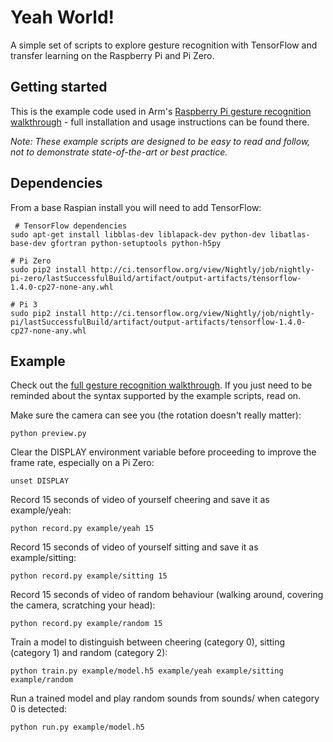 # Yeah World!
A simple set of scripts to explore gesture recognition with TensorFlow and transfer learning on the Raspberry Pi and Pi Zero.

## Getting started

This is the example code used in Arm's [Raspberry Pi gesture recognition walkthrough](https://developer.arm.com/technologies/machine-learning-on-arm/developer-material/how-to-guides/teach-your-raspberry-pi-yeah-world) - full installation and usage instructions can be found there.

*Note: These example scripts are designed to be easy to read and follow, not to demonstrate state-of-the-art or best practice.*

## Dependencies

From a base Raspian install you will need to add TensorFlow:

	 # TensorFlow dependencies
    sudo apt-get install libblas-dev liblapack-dev python-dev libatlas-base-dev gfortran python-setuptools python-h5py 
    
    # Pi Zero
    sudo pip2 install http://ci.tensorflow.org/view/Nightly/job/nightly-pi-zero/lastSuccessfulBuild/artifact/output-artifacts/tensorflow-1.4.0-cp27-none-any.whl
    
    # Pi 3
    sudo pip2 install http://ci.tensorflow.org/view/Nightly/job/nightly-pi/lastSuccessfulBuild/artifact/output-artifacts/tensorflow-1.4.0-cp27-none-any.whl 

## Example

Check out the [full gesture recognition walkthrough](https://developer.arm.com/technologies/machine-learning-on-arm/developer-material/how-to-guides/teach-your-raspberry-pi-yeah-world). If you just need to be reminded about the syntax supported by the example scripts, read on.

Make sure the camera can see you (the rotation doesn't really matter):

    python preview.py

Clear the DISPLAY environment variable before proceeding to improve the frame rate, especially on a Pi Zero:

    unset DISPLAY

Record 15 seconds of video of yourself cheering and save it as example/yeah:
    
    python record.py example/yeah 15
    
Record 15 seconds of video of yourself sitting and save it as example/sitting:
    
    python record.py example/sitting 15
    
Record 15 seconds of video of random behaviour (walking around, covering the camera, scratching your head):
    
    python record.py example/random 15
    
Train a model to distinguish between cheering (category 0), sitting (category 1) and random (category 2):

	python train.py example/model.h5 example/yeah example/sitting example/random
	
Run a trained model and play random sounds from sounds/ when category 0 is detected:

    python run.py example/model.h5
